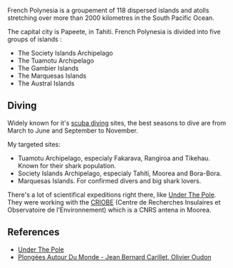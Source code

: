 French Polynesia is a groupement of 118 dispersed islands and atolls stretching over more than 2000 kilometres in the South Pacific Ocean. 

The capital city is Papeete, in Tahiti. French Polynesia is divided into five groups of islands : 
- The Society Islands Archipelago
- The Tuamotu Archipelago
- The Gambier Islands
- The Marquesas Islands
- The Austral Islands

## Diving

Widely known for it's [scuba diving](Scuba%20diving.md) sites, the best seasons to dive are from March to June and September to November. 

My targeted sites: 
- Tuamotu Archipelago, especialy Fakarava, Rangiroa and Tikehau. Known for their shark population.
- Society Islands Archipelago, especialy Tahiti, Moorea and Bora-Bora. 
- Marquesas Islands. For confirmed divers and big shark lovers. 

There's a lot of scientifical expeditions right there, like [Under The Pole](https://www.youtube.com/playlist?list=PLE0NOambLVgrnu5l3eKD1XXfeFv4gH64S). They were working with the [CRIOBE](http://www.criobe.pf/) (Centre de Recherches Insulaires et Observatoire de l'Environnement) which is a CNRS antena in Moorea. 

## References
- [Under The Pole](https://www.youtube.com/playlist?list=PLE0NOambLVgrnu5l3eKD1XXfeFv4gH64S)
- [Plongées Autour Du Monde - Jean Bernard Carillet, Olivier Oudon](Plongées%20Autour%20Du%20Monde%20-%20Jean%20Bernard%20Carillet,%20Olivier%20Oudon.md)


